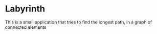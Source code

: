 # Labyrinth


This is a small application that tries to find the longest path, in a graph of connected elements 
